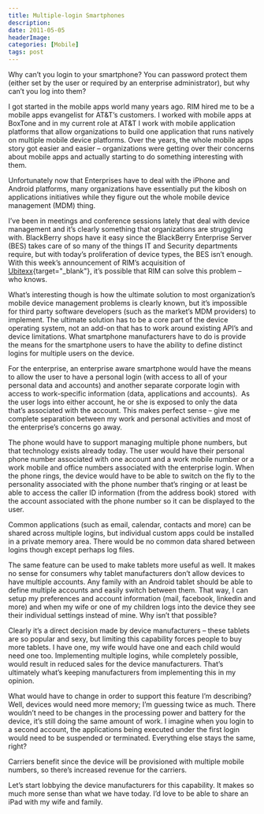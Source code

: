 ```yaml
---
title: Multiple-login Smartphones
description: 
date: 2011-05-05
headerImage: 
categories: [Mobile]
tags: post
---
```


Why can’t you login to your smartphone? You can password protect them (either set by the user or required by an enterprise administrator), but why can’t you log into them?

I got started in the mobile apps world many years ago. RIM hired me to be a mobile apps evangelist for AT&T’s customers. I worked with mobile apps at BoxTone and in my current role at AT&T I work with mobile application platforms that allow organizations to build one application that runs natively on multiple mobile device platforms. Over the years, the whole mobile apps story got easier and easier – organizations were getting over their concerns about mobile apps and actually starting to do something interesting with them.

Unfortunately now that Enterprises have to deal with the iPhone and Android platforms, many organizations have essentially put the kibosh on applications initiatives while they figure out the whole mobile device management (MDM) thing.

I’ve been in meetings and conference sessions lately that deal with device management and it’s clearly something that organizations are struggling with. BlackBerry shops have it easy since the BlackBerry Enterprise Server (BES) takes care of so many of the things IT and Security departments require, but with today’s proliferation of device types, the BES isn’t enough. With this week’s announcement of RIM’s acquisition of [Ubitexx](https://www.ubitexx.com){target="_blank"}, it’s possible that RIM can solve this problem – who knows.

What’s interesting though is how the ultimate solution to most organization’s mobile device management problems is clearly known, but it’s impossible for third party software developers (such as the market’s MDM providers) to implement. The ultimate solution has to be a core part of the device operating system, not an add-on that has to work around existing API’s and device limitations. What smartphone manufacturers have to do is provide the means for the smartphone users to have the ability to define distinct logins for multiple users on the device.

For the enterprise, an enterprise aware smartphone would have the means to allow the user to have a personal login (with access to all of your personal data and accounts) and another separate corporate login with access to work-specific information (data, applications and accounts).  As the user logs into either account, he or she is exposed to only the data that’s associated with the account. This makes perfect sense – give me complete separation between my work and personal activities and most of the enterprise’s concerns go away.

The phone would have to support managing multiple phone numbers, but that technology exists already today. The user would have their personal phone number associated with one account and a work mobile number or a work mobile and office numbers associated with the enterprise login. When the phone rings, the device would have to be able to switch on the fly to the personality associated with the phone number that’s ringing or at least be able to access the caller ID information (from the address book) stored  with the account associated with the phone number so it can be displayed to the user.

Common applications (such as email, calendar, contacts and more) can be shared across multiple logins, but individual custom apps could be installed in a private memory area. There would be no common data shared between logins though except perhaps log files.

The same feature can be used to make tablets more useful as well. It makes no sense for consumers why tablet manufacturers don’t allow devices to have multiple accounts. Any family with an Android tablet should be able to define multiple accounts and easily switch between them. That way, I can setup my preferences and account information (mail, facebook, linkedin and more) and when my wife or one of my children logs into the device they see their individual settings instead of mine. Why isn’t that possible?

Clearly it’s a direct decision made by device manufacturers – these tablets are so popular and sexy, but limiting this capability forces people to buy more tablets. I have one, my wife would have one and each child would need one too. Implementing multiple logins, while completely possible, would result in reduced sales for the device manufacturers. That’s ultimately what’s keeping manufacturers from implementing this in my opinion.

What would have to change in order to support this feature I’m describing? Well, devices would need more memory; I’m guessing twice as much. There wouldn’t need to be changes in the processing power and battery for the device, it’s still doing the same amount of work. I imagine when you login to a second account, the applications being executed under the first login would need to be suspended or terminated. Everything else stays the same, right?

Carriers benefit since the device will be provisioned with multiple mobile numbers, so there’s increased revenue for the carriers.

Let’s start lobbying the device manufacturers for this capability. It makes so much more sense than what we have today. I’d love to be able to share an iPad with my wife and family.